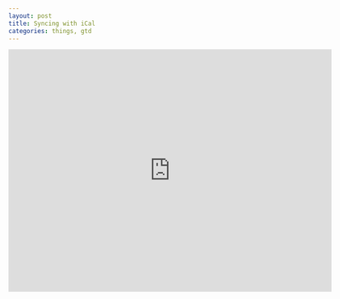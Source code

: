 ```yaml
---
layout: post
title: Syncing with iCal
categories: things, gtd
---
```


<iframe width="640" height="480" src="http://www.youtube.com/embed/cZ9aXMwQsP0" frameborder="0" allowfullscreen></iframe>
